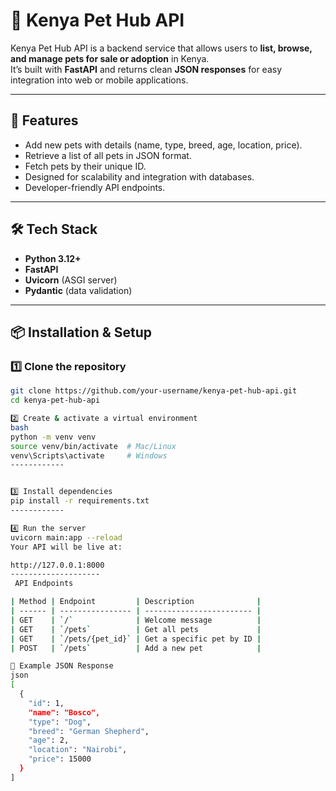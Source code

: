 # 🐾 Kenya Pet Hub API

Kenya Pet Hub API is a backend service that allows users to **list, browse, and manage pets for sale or adoption** in Kenya.  
It’s built with **FastAPI** and returns clean **JSON responses** for easy integration into web or mobile applications.

---

## 🚀 Features
- Add new pets with details (name, type, breed, age, location, price).
- Retrieve a list of all pets in JSON format.
- Fetch pets by their unique ID.
- Designed for scalability and integration with databases.
- Developer-friendly API endpoints.

---

## 🛠 Tech Stack
- **Python 3.12+**
- **FastAPI**
- **Uvicorn** (ASGI server)
- **Pydantic** (data validation)

---

## 📦 Installation & Setup

### 1️⃣ Clone the repository
```bash
git clone https://github.com/your-username/kenya-pet-hub-api.git
cd kenya-pet-hub-api

2️⃣ Create & activate a virtual environment
bash
python -m venv venv
source venv/bin/activate  # Mac/Linux
venv\Scripts\activate     # Windows
------------


3️⃣ Install dependencies
pip install -r requirements.txt
------------

4️⃣ Run the server
uvicorn main:app --reload
Your API will be live at:

http://127.0.0.1:8000
--------------------
 API Endpoints

| Method | Endpoint         | Description              |
| ------ | ---------------- | ------------------------ |
| GET    | `/`              | Welcome message          |
| GET    | `/pets`          | Get all pets             |
| GET    | `/pets/{pet_id}` | Get a specific pet by ID |
| POST   | `/pets`          | Add a new pet            |

📄 Example JSON Response
json
[
  {
    "id": 1,
    "name": "Bosco",
    "type": "Dog",
    "breed": "German Shepherd",
    "age": 2,
    "location": "Nairobi",
    "price": 15000
  }
]


